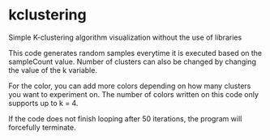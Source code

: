 # kclustering
Simple K-clustering algorithm visualization without the use of libraries

This code generates random samples everytime it is executed based on the sampleCount value. Number of clusters can also be changed by changing the value of the k variable.

For the color, you can add more colors depending on how many clusters you want to experiment on. The number of colors written on this code only supports up to k = 4.

If the code does not finish looping after 50 iterations, the program will forcefully terminate.
